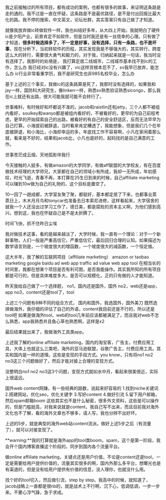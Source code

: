 我之前接触过的所有项目，都有成功的案例，也都有很多的故事，来证明这条路是走的通的。我不过是一直在怀疑，这条路是不是最优路径，是不是付出回报比最大化的路。我不停的搜索，中文英文，论坛社群，其实答案只有自己做了才知道。

就像我放弃做ic转做软件一样，我也纠结好多年，从大四上开始，我就明白了硬件ic是夕阳产业，前景肯定不如软件，但是当时我还是有一丝侥幸的心理。只有做了才知道，**很多时候选择多了，不一定是好事，没有选择，只有一条路，也不是坏事**，现在分析下，当初转软件的历程，其实发现我是不够强大的，其实转行，跨度这么大的转行，需要很大勇气和毅力的，对于我，归纳起来就是一句话，我当时没有选择了。我那时的处境是，
我打算定居二线城市，二线城市基本找不到ic的工作，怎么办
我已经对ic没有兴趣了，vic这样货根本忍不了，sv我早已放弃，能怎么办
ic行业非常看重学历，我不是研究生也非985名校毕业，怎么办

基于上述的三个事实，我做ic的这条路算是死了，我那时没有选择的，如果我和jay一样，国防科大研究生，像linken一样，熟悉sv熟悉验证熟悉sicongo，那么我在ic上就还有出路，很大可能我就可能不会转行了。

世事难料，有时候好和坏都说不准的，jacob和raistlin还有jetty，三个人都不被组内看好，soulkey和wanyo都是被组内看好的，不被看好的，更早的为自己前程考虑，更早的开始探索自己的出路，被看好的有自己的安全舒适区，反而无法早早为自己打算。小海提前被辞退，当时看来肯定糟透了，我能想象，但是我们几个在年底被辞退，和小海比，小海却幸运的多，年底找工作不容易啊，小凡在家闲着那么就，看来是不好的，结果和jacob比，小凡也是好的，起码找的是自己满意的工作。

世事苍茫成云烟，天地孤影伴我行

今天接触的人挺多，有做amazon的大学同学，有做aff联盟的大学校友，有在百度做技术经理的大学师兄，大家都在自己的领域小有所成，我却一无所成，年初感叹，时光飞逝，青春不再，本打算在25生日到来的时候，自己affiliate marketing可以赚到10w做为自己的礼物的，这个目标是置空了。

10一回了一趟成都，大学室友聚了聚，都挺好，基本都定居了下来，也都事业蒸蒸日上，木木月月鸟和tonycar也准备去日本索尼进修，这样看起来，大学宿舍的就我一个人还没出过学习工作了，德日美，都是腐败的资本主义啊，为他们感到高兴。想到这，我也在怀疑自己是不是太折腾了。

时间飞快，抓不住昨日尘埃

我对做技术这事，看的是越来越淡了，大学时候，我一直有一个理论：对于一个新鲜事物，人们一般是严重高估它，严重低估它，最后回归合理的认知。如果描述为数学语言则是，一个坡度很大的增函数，一个坡度很大的减函数，一个恒定值。

这大半年，我了解的互联网项目（affiliate marketing）
amazon or taobao marketing
google baidu ad
web app traffic ad value
web app tool
在相当长的时间里，我都在想某个项目是否有利可图，是否我能操作。其实我所知的所有项目都是可行的，但是具体难度多大，是否可以规模化，正的只有做的人才能知道。

昨天我给自己做了一个选择题，
no1，国内还是国外，国外
no2，web还是app，app
no3，content还是tool了，tool

上述三个问题有8种不同的组合方式，
国内和国外，我选国外，国外美刀
既然选择做海外，我仔细的评估了自己的外语，content我目前还是不行的，所以还是tool吧
如果是做海外tool，web的tool几年前应该都被满足了，而且我对web不怎么熟悉，app我熟悉并且鱼心草也熟悉啊，这样是x2

最后结果就出来了，我做海外工具类app。

上述我了解的online affiliate marketing，国内的淘宝客，广告主，付费应用工具，大体上也就这么三类吧，海外的亚马逊联盟，谷歌广告主，付费应用工具。其实和国内是一样的道理。这些是变现的手段方式。you know，只有将no1 no2 no3这三个问题做好了，然后才能对接上合理的变现方式。

没整明白no1 no2 no3这3个问题，变现方式就如水中月，看起来很美很近，实际上很遥远。

国外web content网赚，有一些经典的路数，说起来好容易的
1.找到niche关键词
2.搭建网站，优化seo，优化关键字
3.写好content
4.做好引流
5.留下用户邮箱，然后spam邮箱boom
这些其实也不是什么秘密，很多外文资料，这些是可以操作的，但是门槛挺高，对我来说就是content，我自己写不出来，而且目前我对海外文化也不了解，看的海外文章也不够多，请人写，我也分辨不出好坏。

上述的5步，就是典型的海外web站content流派。做好上述5步之后（有流量了），就可以对接变现了。

**warning:**我的打算就是海外app的tool类boom，spam，这个是第一阶段，我会开个国内博客直播这个阶段的，同步到国内各个流量平台。

做online affiliate marketing，关键点还是用户价值，不论是content还是tool，一定是需要给用户提供价值的，流量其实很多的啊，国内外那么多平台，想曝光也是有渠道的，但是没有给用户提供有价值的信息，没人理你，也就没什么用。

找个好的tool切入，然后做引流，step by step。我高中的时候，就知道了，jacob战略上一直都是很nb的，就是战术上不行啊，沉下心，低调低调，一步一步来。不要心浮气躁，急于求成。
